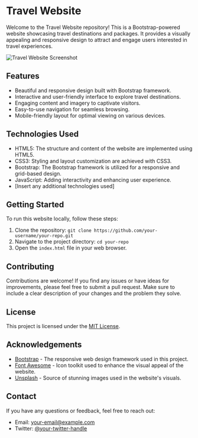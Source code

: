# Travel Website

Welcome to the Travel Website repository! This is a Bootstrap-powered website showcasing travel destinations and packages. It provides a visually appealing and responsive design to attract and engage users interested in travel experiences.

![Travel Website Screenshot](./screenshot.png)

## Features

- Beautiful and responsive design built with Bootstrap framework.
- Interactive and user-friendly interface to explore travel destinations.
- Engaging content and imagery to captivate visitors.
- Easy-to-use navigation for seamless browsing.
- Mobile-friendly layout for optimal viewing on various devices.

## Technologies Used

- HTML5: The structure and content of the website are implemented using HTML5.
- CSS3: Styling and layout customization are achieved with CSS3.
- Bootstrap: The Bootstrap framework is utilized for a responsive and grid-based design.
- JavaScript: Adding interactivity and enhancing user experience.
- [Insert any additional technologies used]

## Getting Started

To run this website locally, follow these steps:

1. Clone the repository: `git clone https://github.com/your-username/your-repo.git`
2. Navigate to the project directory: `cd your-repo`
3. Open the `index.html` file in your web browser.

## Contributing

Contributions are welcome! If you find any issues or have ideas for improvements, please feel free to submit a pull request. Make sure to include a clear description of your changes and the problem they solve.

## License

This project is licensed under the [MIT License](LICENSE).

## Acknowledgements

- [Bootstrap](https://getbootstrap.com) - The responsive web design framework used in this project.
- [Font Awesome](https://fontawesome.com) - Icon toolkit used to enhance the visual appeal of the website.
- [Unsplash](https://unsplash.com) - Source of stunning images used in the website's visuals.

## Contact

If you have any questions or feedback, feel free to reach out:

- Email: your-email@example.com
- Twitter: [@your-twitter-handle](https://twitter.com/your-twitter-handle)
